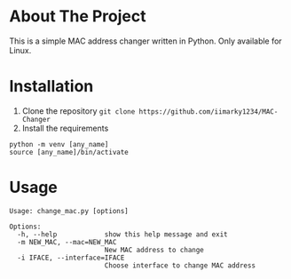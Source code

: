 # About The Project
This is a simple MAC address changer written in Python. Only available for Linux.

# Installation
1. Clone the repository
```git clone https://github.com/iimarky1234/MAC-Changer```
2. Install the requirements
```
python -m venv [any_name]
source [any_name]/bin/activate
```

# Usage
```
Usage: change_mac.py [options]

Options:
  -h, --help            show this help message and exit
  -m NEW_MAC, --mac=NEW_MAC
                        New MAC address to change
  -i IFACE, --interface=IFACE
                        Choose interface to change MAC address
```
